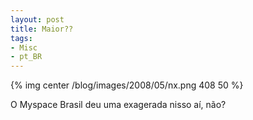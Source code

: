 ```yaml
---
layout: post
title: Maior??
tags:
- Misc
- pt_BR
---
```

{% img center /blog/images/2008/05/nx.png 408 50 %}

O Myspace Brasil deu uma exagerada nisso aí, não?
